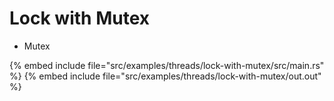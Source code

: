 # Lock with Mutex

* Mutex

{% embed include file="src/examples/threads/lock-with-mutex/src/main.rs" %}
{% embed include file="src/examples/threads/lock-with-mutex/out.out" %}


